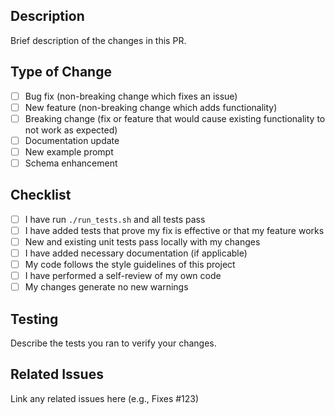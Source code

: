 ## Description
Brief description of the changes in this PR.

## Type of Change
- [ ] Bug fix (non-breaking change which fixes an issue)
- [ ] New feature (non-breaking change which adds functionality)
- [ ] Breaking change (fix or feature that would cause existing functionality to not work as expected)
- [ ] Documentation update
- [ ] New example prompt
- [ ] Schema enhancement

## Checklist
- [ ] I have run `./run_tests.sh` and all tests pass
- [ ] I have added tests that prove my fix is effective or that my feature works
- [ ] New and existing unit tests pass locally with my changes
- [ ] I have added necessary documentation (if applicable)
- [ ] My code follows the style guidelines of this project
- [ ] I have performed a self-review of my own code
- [ ] My changes generate no new warnings

## Testing
Describe the tests you ran to verify your changes.

## Related Issues
Link any related issues here (e.g., Fixes #123)